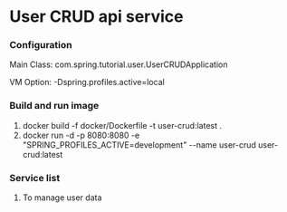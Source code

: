 # User CRUD api service

### Configuration
Main Class:  com.spring.tutorial.user.UserCRUDApplication

VM Option:  -Dspring.profiles.active=local

### Build and run image
1. docker build -f docker/Dockerfile -t user-crud:latest .
2. docker run -d -p 8080:8080 -e "SPRING_PROFILES_ACTIVE=development" --name user-crud user-crud:latest

### Service list
1. To manage user data
